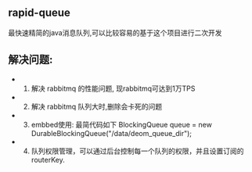 ## rapid-queue

最快速精简的java消息队列,可以比较容易的基于这个项目进行二次开发

## 解决问题:
* 1. 解决 rabbitmq 的性能问题, 现rabbitmq可达到1万TPS
* 2. 解决 rabbitmq 队列大时,删除会卡死的问题
* 3. embbed使用: 最简代码如下 BlockingQueue queue = new DurableBlockingQueue("/data/deom_queue_dir");
* 4. 队列权限管理，可以通过后台控制每一个队列的权限，并且设置订阅的 routerKey. 


